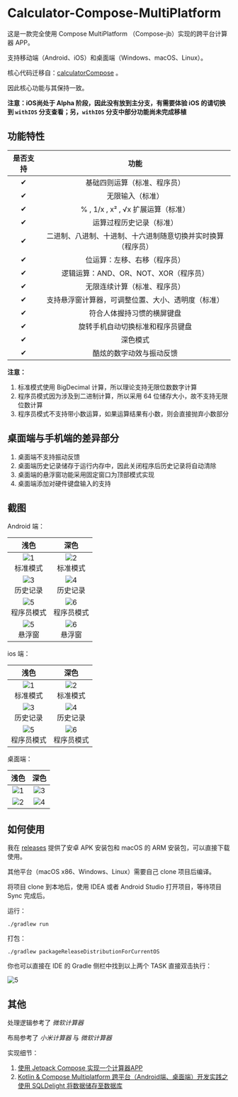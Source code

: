 # Calculator-Compose-MultiPlatform

这是一款完全使用 Compose MultiPlatform （Compose-jb）实现的跨平台计算器 APP。

支持移动端（Android、iOS）和桌面端（Windows、macOS、Linux）。

核心代码迁移自：[calculatorCompose](https://github.com/equationl/calculatorCompose) 。

因此核心功能与其保持一致。

**注意：iOS尚处于 Alpha 阶段，因此没有放到主分支，有需要体验 iOS 的请切换到 `withIOS` 分支查看；另，`withIOS` 分支中部分功能尚未完成移植**

## 功能特性

| 是否支持 |               功能               |
|:----:|:------------------------------:|
|  ✔   |         基础四则运算（标准、程序员）         |
|  ✔   |            无限输入（标准）            |
|  ✔   |   % , 1/x , x² , √x 扩展运算（标准）   |
|  ✔   |          运算过程历史记录（标准）          |
|  ✔   | 二进制、八进制、十进制、十六进制随意切换并实时换算（程序员） |
|  ✔   |         位运算：左移、右移（程序员）         |
|  ✔   |    逻辑运算：AND、OR、NOT、XOR（程序员）    |
|  ✔   |         无限连续计算（标准、程序员）         |
|  ✔   |   支持悬浮窗计算器，可调整位置、大小、透明度（标准）    |
|  ✔   |         符合人体握持习惯的横屏键盘          |
|  ✔   |        旋转手机自动切换标准和程序员键盘        |
|  ✔   |              深色模式              |
|  ✔   |          酷炫的数字动效与振动反馈          |

**注意：**

1. 标准模式使用 BigDecimal 计算，所以理论支持无限位数数字计算
2. 程序员模式因为涉及到二进制计算，所以采用 64 位储存大小，故不支持无限位数计算
3. 程序员模式不支持带小数运算，如果运算结果有小数，则会直接抛弃小数部分

## 桌面端与手机端的差异部分

1. 桌面端不支持振动反馈
2. 桌面端历史记录储存于运行内存中，因此关闭程序后历史记录将自动清除
3. 桌面端的悬浮窗功能采用固定窗口为顶部模式实现
4. 桌面端添加对硬件键盘输入的支持

## 截图

Android 端：

|                      浅色                       |                      深色                       |
|:---------------------------------------------:|:---------------------------------------------:|
| ![1](./docs/img/screenshot1.jpg) <br /> 标准模式  | ![2](./docs/img/screenshot2.jpg) <br /> 标准模式  |
| ![3](./docs/img/screenshot3.jpg) <br /> 历史记录  | ![4](./docs/img/screenshot4.jpg) <br /> 历史记录  |
| ![5](./docs/img/screenshot5.jpg) <br /> 程序员模式 | ![6](./docs/img/screenshot6.jpg) <br /> 程序员模式 |
|  ![5](./docs/img/screenshot7.jpg) <br /> 悬浮窗  |  ![6](./docs/img/screenshot8.jpg) <br /> 悬浮窗  |

ios 端：

|                   浅色                    |                   深色                    |
|:---------------------------------------:|:---------------------------------------:|
| ![1](./docs/img/ios/1.png) <br /> 标准模式  | ![2](./docs/img/ios/2.png) <br /> 标准模式  |
| ![3](./docs/img/ios/3.png) <br /> 历史记录  | ![4](./docs/img/ios/4.png) <br /> 历史记录  |
| ![5](./docs/img/ios/5.png) <br /> 程序员模式 | ![6](./docs/img/ios/6.png) <br /> 程序员模式 |

桌面端：

|               浅色               |               深色               |
|:------------------------------:|:------------------------------:|
| ![1](./docs/img/desktop/1.png) | ![3](./docs/img/desktop/3.png) |
| ![2](./docs/img/desktop/2.png) | ![4](./docs/img/desktop/4.png) |


## 如何使用
我在 [releases](https://github.com/equationl/calculator-Compose-MultiPlatform/releases) 提供了安卓 APK 安装包和 macOS 的 ARM 安装包，可以直接下载使用。

其他平台（macOS x86、Windows、Linux）需要自己 clone 项目后编译。

将项目 clone 到本地后，使用 IDEA 或者 Android Studio 打开项目，等待项目 Sync 完成后。

运行：

```shell
./gradlew run
```

打包：

```shell
./gradlew packageReleaseDistributionForCurrentOS
```

你也可以直接在 IDE 的 Gradle 侧栏中找到以上两个 TASK 直接双击执行：

![5](./docs/img/desktop/5.png)

## 其他
处理逻辑参考了 *微软计算器*

布局参考了 *小米计算器* 与 *微软计算器*

实现细节：

1. [使用 Jetpack Compose 实现一个计算器APP](http://www.likehide.com/blogs/android/using_compose_made_a_calculator_app/)
2. [Kotlin & Compose Multiplatform 跨平台（Android端、桌面端）开发实践之使用 SQLDelight 将数据储存至数据库](http://www.likehide.com/blogs/kotlin/using_sqldelight_on_kotlinmultiplatform_with_android_and_desktop/)
